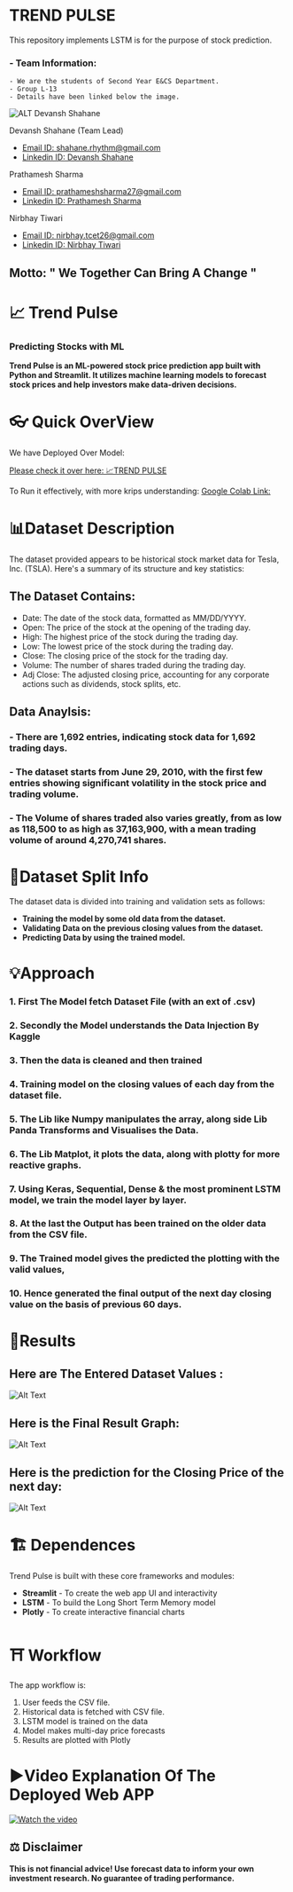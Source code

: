 # TREND PULSE

This repository implements LSTM is for the purpose of stock prediction​.

### - Team Information:
    - We are the students of Second Year E&CS Department.
    - Group L-13
    - Details have been linked below the image.




![ALT Devansh Shahane](https://i.pinimg.com/474x/c4/08/26/c408266d4330863f5e0803668750dd59.jpg)

Devansh Shahane (Team Lead)
- [Email ID: shahane.rhythm@gmail.com](mailto:shahane.rhythm@gmail.com)
- [Linkedin ID: Devansh Shahane](https://www.linkedin.com/in/devansh-shahane/)

Prathamesh Sharma 
- [Email ID: prathameshsharma27@gmail.com](mailto:prathameshsharma27@gmail.com)
- [Linkedin ID: Prathamesh Sharma](www.linkedin.com/in/prathamesh-sharma/)

Nirbhay Tiwari 
-  [Email ID: nirbhay.tcet26@gmail.com](mailto:prathameshsharma27@gmail.com)
-  [Linkedin ID: Nirbhay Tiwari](https://www.linkedin.com/in/nirbhay-tiwari/)

 
 ## **Motto: " We Together Can Bring A Change "**

# 📈 **Trend Pulse**
### **Predicting Stocks with ML**

**Trend Pulse is an ML-powered stock price prediction app built with Python and Streamlit. It utilizes machine learning models to forecast stock prices and help investors make data-driven decisions.**

# **👓 Quick OverView**


We have Deployed Over Model:

[Please check it over here: 📈TREND PULSE ](https://trend-pulse.streamlit.app/#tesla-stock-price-prediction)



To Run it effectively, with more krips understanding:
[Google Colab Link:](https://colab.research.google.com/drive/1B5wsSNTY5YGUqBKkAFUgLJjG5TFu6qUG?usp=sharing)

# **📊Dataset Description**

The dataset provided appears to be historical stock market data for Tesla, Inc. (TSLA). 
Here's a summary of its structure and key statistics:

## The Dataset Contains:

- Date: The date of the stock data, formatted as MM/DD/YYYY.
- Open: The price of the stock at the opening of the trading day.
- High: The highest price of the stock during the trading day.
- Low: The lowest price of the stock during the trading day.
- Close: The closing price of the stock for the trading day.
- Volume: The number of shares traded during the trading day.
- Adj Close: The adjusted closing price, accounting for any corporate actions such as dividends, stock splits, etc.

## Data Anaylsis:

### - There are 1,692 entries, indicating stock data for 1,692 trading days.
### - The dataset starts from June 29, 2010, with the first few entries showing significant volatility in the stock price and trading volume.
### - The Volume of shares traded also varies greatly, from as low as 118,500 to as high as 37,163,900, with a mean trading volume of around 4,270,741 shares.

# **🔼Dataset Split Info**

The dataset data is divided into training and validation sets as follows:

- **Training the model by some old data from the dataset.**
- **Validating Data on the previous closing values from the dataset.**
- **Predicting Data by using the trained model.**

# **💡Approach**

### 1. First The Model fetch Dataset File (with an ext of .csv)
### 2. Secondly the Model understands the Data Injection By Kaggle
### 3. Then the data is cleaned and then trained
### 4. Training model on the closing values of each day from the dataset file.
### 5. The Lib like Numpy manipulates the array, along side Lib Panda Transforms and Visualises the Data.
### 6. The Lib Matplot, it plots the data, along with plotty for more reactive graphs.
### 7. Using Keras, Sequential, Dense & the most prominent LSTM model, we train the model layer by layer.
### 8. At the last the Output has been trained on the older data from the CSV file.
### 9. The Trained model gives the predicted the plotting with the valid values, 
### 10. Hence generated the final output of the next day closing value on the basis of previous 60 days.

# **🚀Results**

## Here are The Entered Dataset Values :
![Alt Text](https://i.pinimg.com/736x/1f/36/8b/1f368b46552afe13cf3f64dc6b3abfde.jpg)

## Here is the Final Result Graph:
![Alt Text](https://i.pinimg.com/736x/fe/e3/08/fee30839ce62e9f6f9d88a6a7fc2facc.jpg)

## Here is the prediction for the Closing Price of the next day:
![Alt Text](https://i.pinimg.com/736x/c7/b5/82/c7b582a691493d4fde4efd4361c03336.jpg)

# 🏗️ **Dependences**

Trend Pulse is built with these core frameworks and modules:

- **Streamlit** - To create the web app UI and interactivity 
- **LSTM** - To build the Long Short Term Memory model
- **Plotly** - To create interactive financial charts

# ⛩️ **Workflow**
The app workflow is:

1. User feeds the CSV file.
2. Historical data is fetched with CSV file.
3. LSTM model is trained on the data 
4. Model makes multi-day price forecasts
5. Results are plotted with Plotly


# **▶Video Explanation Of The Deployed Web APP**

[![Watch the video](https://i.pinimg.com/736x/b4/cc/1e/b4cc1e3c683ccc93084879ead9f69c89.jpg)](https://www.youtube.com/watch?v=8ZsUzq01A3w)

## **⚖️ Disclaimer**
**This is not financial advice! Use forecast data to inform your own investment research. No guarantee of trading performance.**


